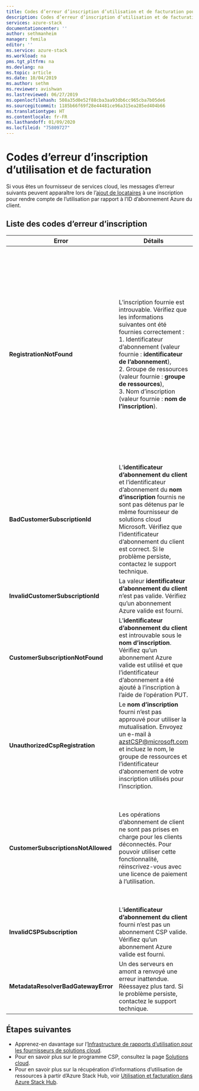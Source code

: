 ```yaml
---
title: Codes d’erreur d’inscription d’utilisation et de facturation pour les fournisseurs de solutions cloud pour Azure Stack Hub | Microsoft Docs
description: Codes d’erreur d’inscription d’utilisation et de facturation d’Azure Stack Hub.
services: azure-stack
documentationcenter: ''
author: sethmanheim
manager: femila
editor: ''
ms.service: azure-stack
ms.workload: na
pms.tgt_pltfrm: na
ms.devlang: na
ms.topic: article
ms.date: 10/04/2019
ms.author: sethm
ms.reviewer: avishwan
ms.lastreviewed: 06/27/2019
ms.openlocfilehash: 508a35d0e52f88cba3aa93db6cc965cba7b05de6
ms.sourcegitcommit: 1185b66f69f28e44481ce96a315ea285ed404b66
ms.translationtype: HT
ms.contentlocale: fr-FR
ms.lasthandoff: 01/09/2020
ms.locfileid: "75809727"
---
```

# <a name="usage-and-billing-registration-error-codes"></a>Codes d’erreur d’inscription d’utilisation et de facturation

Si vous êtes un fournisseur de services cloud, les messages d’erreur suivants peuvent apparaître lors de l’[ajout de locataires](azure-stack-csp-ref-operations.md#add-tenant-to-registration) à une inscription pour rendre compte de l’utilisation par rapport à l’ID d’abonnement Azure du client.

## <a name="list-of-registration-error-codes"></a>Liste des codes d’erreur d’inscription

| Error                           | Détails                                                                                                                                                                                                                                                                                                                           | Commentaires                                                                                                                                                                                                                                                                                                                                                                                                                                                                                                                                                                                                            |
|---------------------------------|-----------------------------------------------------------------------------------------------------------------------------------------------------------------------------------------------------------------------------------------------------------------------------------------------------------------------------------|---------------------------------------------------------------------------------------------------------------------------------------------------------------------------------------------------------------------------------------------------------------------------------------------------------------------------------------------------------------------------------------------------------------------------------------------------------------------------------------------------------------------------------------------------------------------------------------------------------------------|
| **RegistrationNotFound**            | L’inscription fournie est introuvable. Vérifiez que les informations suivantes ont été fournies correctement :<br>1. Identificateur d’abonnement (valeur fournie : **identificateur de l’abonnement**),<br>2. Groupe de ressources (valeur fournie : **groupe de ressources**),<br>3. Nom d’inscription (valeur fournie : **nom de l’inscription**).                             | Cette erreur se produit généralement quand les informations pointant vers l’inscription initiale ne sont pas correctes. Pour vérifier le groupe de ressources et le nom de votre inscription, consultez le portail Azure, en répertoriant toutes les ressources. Si vous trouvez plusieurs ressources d’inscription, examinez la valeur **CloudDeploymentID** dans les propriétés, puis sélectionnez l’inscription dont la valeur **CloudDeploymentID** correspond à celle de votre cloud. Pour trouver la valeur **CloudDeploymentID**, vous pouvez utiliser la commande PowerShell suivante sur Azure Stack Hub :<br>`$azureStackStampInfo = Invoke-Command -Session $session -ScriptBlock { Get-AzureStackStampInformation }` |
| **BadCustomerSubscriptionId**       | L’**identificateur d’abonnement du client** et l’identificateur d’abonnement du **nom d’inscription** fournis ne sont pas détenus par le même fournisseur de solutions cloud Microsoft. Vérifiez que l’identificateur d’abonnement du client est correct. Si le problème persiste, contactez le support technique. | Cette erreur se produit quand l’abonnement du client est un abonnement CSP, mais qu’il est associé à un partenaire CSP différent de celui auquel est associé l’abonnement utilisé pour l’inscription initiale. Cette vérification est effectuée afin d’éviter une situation qui entraînerait la facturation d’un partenaire CSP non responsable de l’environnement Azure Stack Hub utilisé.                                                                                                                                                                                                                                                                          |
| **InvalidCustomerSubscriptionId**   | La valeur **identificateur d’abonnement du client** n’est pas valide. Vérifiez qu’un abonnement Azure valide est fourni.                                                                                                                                                                         |                                                                                                                                                                                                                                                                                                                                                                                                                                                                                                                                                                                                                     |
| **CustomerSubscriptionNotFound**    | L’**identificateur d’abonnement du client** est introuvable sous le **nom d’inscription**. Vérifiez qu’un abonnement Azure valide est utilisé et que l’identificateur d’abonnement a été ajouté à l’inscription à l’aide de l’opération PUT.                                                   | Cette erreur se produit quand vous tentez de vérifier qu’un locataire a été ajouté à un abonnement et que l’abonnement du client est introuvable pour être associé à l’inscription. Le client n’a pas été ajouté à l’inscription ou l’ID de l’abonnement a été écrit de manière incorrecte.                                                                                                                                                                                                                                                                                                                                |
| **UnauthorizedCspRegistration**     | Le **nom d’inscription** fourni n’est pas approuvé pour utiliser la mutualisation. Envoyez un e-mail à azstCSP@microsoft.com et incluez le nom, le groupe de ressources et l’identificateur d’abonnement de votre inscription utilisés pour l’inscription.                                                                                    | Une inscription doit être approuvée pour la multi-location par Microsoft avant que vous puissiez y ajouter des locataires.                                                                                                                                                                                                                                                                                                                                                                                             |
| **CustomerSubscriptionsNotAllowed** | Les opérations d’abonnement de client ne sont pas prises en charge pour les clients déconnectés. Pour pouvoir utiliser cette fonctionnalité, réinscrivez-vous avec une licence de paiement à l’utilisation.                                                                                                                                                                    | L’inscription à laquelle vous essayez d’ajouter des locataires est une inscription de capacité, c’est-à-dire que le paramètre `BillingModel Capacity` a été utilisé lors de la création de l’inscription. Seules les inscriptions avec paiement à l’utilisation sont autorisées à ajouter des locataires. Vous devez vous réinscrire en utilisant le paramètre `BillingModel PayAsYouUse`.                                                                                                                                                                                                                                                                                          |
| **InvalidCSPSubscription**          | L’**identificateur d’abonnement du client** fourni n’est pas un abonnement CSP valide. Vérifiez qu’un abonnement Azure valide est fourni.                                                                                                                                                        | Cela est probablement dû à une saisie incorrecte de l’abonnement du client.                                                                                                                                                                                                                                                                                                                                                                                                                                                                                                                                        |
| **MetadataResolverBadGatewayError** | Un des serveurs en amont a renvoyé une erreur inattendue. Réessayez plus tard. Si le problème persiste, contactez le support technique.                                                                                                                                                                                                |                                                                                                                                                                                                                                                                                                                                                                                                                                                                                                                                                                                                                     |

## <a name="next-steps"></a>Étapes suivantes

- Apprenez-en davantage sur l’[Infrastructure de rapports d’utilisation pour les fournisseurs de solutions cloud](azure-stack-csp-ref-infrastructure.md).
- Pour en savoir plus sur le programme CSP, consultez la page [Solutions cloud](https://partner.microsoft.com/solutions/microsoft-cloud-solutions).
- Pour en savoir plus sur la récupération d’informations d’utilisation de ressources à partir d’Azure Stack Hub, voir [Utilisation et facturation dans Azure Stack Hub](azure-stack-billing-and-chargeback.md).
